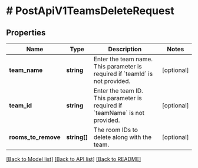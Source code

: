 # # PostApiV1TeamsDeleteRequest

## Properties

Name | Type | Description | Notes
------------ | ------------- | ------------- | -------------
**team_name** | **string** | Enter the team name. This parameter is required if &#x60;teamId&#x60; is not provided. | [optional]
**team_id** | **string** | Enter the team ID. This parameter is required if &#x60;teamName&#x60; is not provided. | [optional]
**rooms_to_remove** | **string[]** | The room IDs to delete along with the team. | [optional]

[[Back to Model list]](../../README.md#models) [[Back to API list]](../../README.md#endpoints) [[Back to README]](../../README.md)
